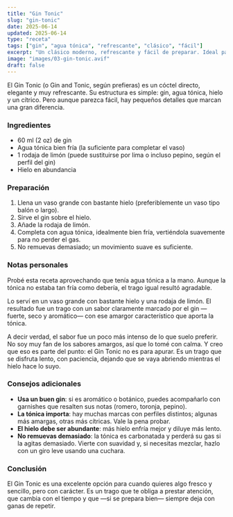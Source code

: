 ```yaml
---
title: "Gin Tonic"
slug: "gin-tonic"
date: 2025-06-14
updated: 2025-06-14
type: "receta"
tags: ["gin", "agua tónica", "refrescante", "clásico", "fácil"]
excerpt: "Un clásico moderno, refrescante y fácil de preparar. Ideal para quienes disfrutan los sabores secos, aromáticos y con un toque de amargor."
image: "images/03-gin-tonic.avif"
draft: false
---
```


El Gin Tonic (o Gin and Tonic, según prefieras) es un cóctel directo, elegante y muy refrescante. Su estructura es simple: gin, agua tónica, hielo y un cítrico. Pero aunque parezca fácil, hay pequeños detalles que marcan una gran diferencia.

### Ingredientes

- 60 ml (2 oz) de gin
- Agua tónica bien fría (la suficiente para completar el vaso)
- 1 rodaja de limón (puede sustituirse por lima o incluso pepino, según el perfil del gin)
- Hielo en abundancia

### Preparación

1. Llena un vaso grande con bastante hielo (preferiblemente un vaso tipo balón o largo).
2. Sirve el gin sobre el hielo.
3. Añade la rodaja de limón.
4. Completa con agua tónica, idealmente bien fría, vertiéndola suavemente para no perder el gas.
5. No remuevas demasiado; un movimiento suave es suficiente.

### Notas personales

Probé esta receta aprovechando que tenía agua tónica a la mano. Aunque la tónica no estaba tan fría como debería, el trago igual resultó agradable.

Lo serví en un vaso grande con bastante hielo y una rodaja de limón. El resultado fue un trago con un sabor claramente marcado por el gin —fuerte, seco y aromático— con ese amargor característico que aporta la tónica.

A decir verdad, el sabor fue un poco más intenso de lo que suelo preferir. No soy muy fan de los sabores amargos, así que lo tomé con calma. Y creo que eso es parte del punto: el Gin Tonic no es para apurar. Es un trago que se disfruta lento, con paciencia, dejando que se vaya abriendo mientras el hielo hace lo suyo.

### Consejos adicionales

- **Usa un buen gin**: si es aromático o botánico, puedes acompañarlo con garnishes que resalten sus notas (romero, toronja, pepino).
- **La tónica importa**: hay muchas marcas con perfiles distintos; algunas más amargas, otras más cítricas. Vale la pena probar.
- **El hielo debe ser abundante**: más hielo enfría mejor y diluye más lento.
- **No remuevas demasiado**: la tónica es carbonatada y perderá su gas si la agitas demasiado. Vierte con suavidad y, si necesitas mezclar, hazlo con un giro leve usando una cuchara.

### Conclusión

El Gin Tonic es una excelente opción para cuando quieres algo fresco y sencillo, pero con carácter. Es un trago que te obliga a prestar atención, que cambia con el tiempo y que —si se prepara bien— siempre deja con ganas de repetir.

